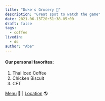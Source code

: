```yaml
---
title: "Duke's Grocery 🍔"
description: "Great spot to watch the game"
date: 2021-06-13T20:51:38-05:00
draft: false
tags:
  - coffee
livedin:
  - dc
author: "Abe"
---
```


#### Our personal favorites:

1. Thai Iced Coffee
2. Chicken Biscuit
3. CFT

[Menu](https://www.betterhalfbar.com/menu) 📖  |  [Location](https://g.page/betterhalfbar?share) 🌎
